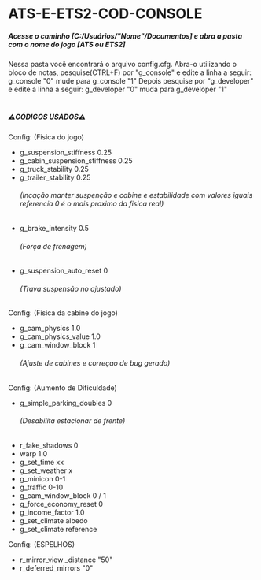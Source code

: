 # ATS-E-ETS2-COD-CONSOLE
<h5>Acesse o caminho [C:/Usuários/"Nome"/Documentos] e abra a pasta com o nome do jogo [ATS ou ETS2]</h5>

Nessa pasta você encontrará o arquivo config.cfg. Abra-o utilizando o bloco de notas, pesquise(CTRL+F) por "g_console" e edite a linha a seguir:
g_console "0" mude para g_console "1"
Depois pesquise por "g_developer" e edite a linha a seguir:
g_developer "0" muda para g_developer "1"
#
<h5>⚠️CÓDIGOS USADOS⚠️</h5>

Config:
(Fisica do jogo)
* g_suspension_stiffness 0.25
* g_cabin_suspension_stiffness 0.25
* g_truck_stability 0.25
* g_trailer_stability 0.25
__*<h6>(Incação manter suspenção e cabine e estabilidade com valores iguais referencia 0 é o mais proximo da fisica real)</h6>*__
* g_brake_intensity 0.5
__*<h6>(Força de frenagem)</h6>*__
* g_suspension_auto_reset 0
__*<h6>(Trava suspensão no ajustado)</h6>*__

Config:
(Fisica da cabine do jogo)
* g_cam_physics 1.0
* g_cam_physics_value 1.0
* g_cam_window_block 1
__*<h6>(Ajuste de cabines e correçao de bug gerado)</h6>*__

Config:
(Aumento de Dificuldade)
* g_simple_parking_doubles 0
__*<h6>(Desabilita estacionar de frente)</h6>*__
* r_fake_shadows 0
* warp 1.0
* g_set_time xx
* g_set_weather x
* g_minicon 0-1
* g_traffic 0-10
* g_cam_window_block 0 / 1
* g_force_economy_reset 0
* g_income_factor 1.0
* g_set_climate albedo
* g_set_climate reference

Config:
(ESPELHOS)
* r_mirror_view _distance "50"
* r_deferred_mirrors "0"

